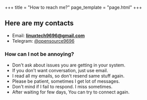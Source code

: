 +++
title = "How to reach me?"
page_template = "page.html"
+++


## Here are my contacts
- Email: **linuxtech9696@gmail.com**
- Telegram: [@opensource9696](https://t.me/opensource9696)

### How can I not be annoying?
- Don't ask about issues you are getting in your system.
- If you don't want conversation, just use email.
- I read all my emails, so don't resend same stuff again.
- Please be patient, sometimes I get lot of messages.
- Don't mind if I fail to respond. I miss sometimes.
- After waiting for few days, You can try to connect again.
